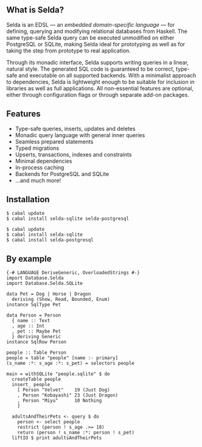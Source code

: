 <div class="pane" id="left">

## What is Selda?

Selda is an EDSL &mdash; an *embedded domain-specific language*
&mdash; for defining, querying and modifying relational databases
from Haskell.
The same type-safe Selda query can be executed unmodified on
either PostgreSQL or SQLite, making Selda ideal for prototyping
as well as for taking the step from prototype to real application.

Through its monadic interface, Selda supports writing queries in a
linear, natural style. The generated SQL code is guaranteed to be
correct, type-safe and executable on all supported backends.
With a minimalist approach to dependencies, Selda is lightweight
enough to be suitable for inclusion in libraries as well as full
applications.
All non-essential features are optional, either through configuration
flags or through separate add-on packages.

## Features
* Type-safe queries, inserts, updates and deletes
* Monadic query language with general inner queries
* Seamless prepared statements
* Typed migrations
* Upserts, transactions, indexes and constraints
* Minimal dependencies
* In-process caching
* Backends for PostgreSQL and SQLite
* ...and much more!

</div>


<div class="pane" id="right">

## Installation

```language-shell widecode
$ cabal update
$ cabal install selda-sqlite selda-postgresql
```

```language-shell narrowcode
$ cabal update
$ cabal install selda-sqlite
$ cabal install selda-postgresql
```

## By example

```language-haskell
{-# LANGUAGE DeriveGeneric, OverloadedStrings #-}
import Database.Selda
import Database.Selda.SQLite

data Pet = Dog | Horse | Dragon
  deriving (Show, Read, Bounded, Enum)
instance SqlType Pet

data Person = Person
  { name :: Text
  , age :: Int
  , pet :: Maybe Pet
  } deriving Generic
instance SqlRow Person

people :: Table Person
people = table "people" [name :- primary]
(s_name :*: s_age :*: s_pet) = selectors people

main = withSQLite "people.sqlite" $ do
  createTable people
  insert_ people
    [ Person "Velvet"    19 (Just Dog)
    , Person "Kobayashi" 23 (Just Dragon)
    , Person "Miyu"      10 Nothing
    ]

  adultsAndTheirPets <- query $ do
    person <- select people
    restrict (person ! s_age .>= 18)
    return (person ! s_name :*: person ! s_pet)
  liftIO $ print adultsAndTheirPets
```
</div>
